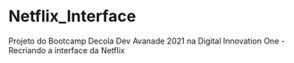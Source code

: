 # Netflix_Interface
Projeto do Bootcamp Decola Dev Avanade 2021 na Digital Innovation One - Recriando a interface da Netflix
